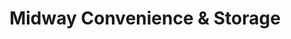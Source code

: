 ---
title: "Midway Convenience & Storage"
url: /pleasant-lake/midway-convenience-und-storage/
shop: Lebensmittel
---
